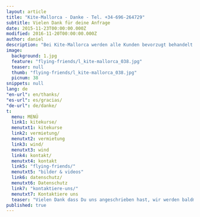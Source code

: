 ```yaml
---
layout: article
title: "Kite-Mallorca - Danke - Tel. +34-696-264729"
subtitle: Vielen Dank für deine Anfrage
date: 2015-11-23T00:00:00.000Z
modified: 2016-11-20T00:00:00.000Z
author: daniel
description: "Bei Kite-Mallorca werden alle Kunden bevorzugt behandelt. Dein Anliegen wird so schnell wie möglich erledigt"
image: 
  background: 1.jpg
  feature: "flying-friends/l_kite-mallorca_038.jpg"
  teaser: null
  thumb: "flying-friends/l_kite-mallorca_038.jpg"
  picnum: 38
snippets: null
lang: de
"en-url": en/thanks/
"es-url": es/gracias/
"de-url": de/danke/
t: 
  menu: MENÜ
  link1: kitekurse/
  menutxt1: kitekurse
  link2: vermietung/
  menutxt2: vermietung
  link3: wind/
  menutxt3: wind
  link4: kontakt/
  menutxt4: kontakt
  link5: "flying-friends/"
  menutxt5: "bilder & videos"
  link6: datenschutz/
  menutxt6: Datenschutz
  link7: "kontaktiere-uns/"
  menutxt7: Kontaktiere uns
  teaser: "Vielen Dank dass Du uns angeschrieben hast, wir werden baldmöglichst antworten. Du kannst uns auch gerne anrufen:   +34 696 264 729."
published: true
---
```


